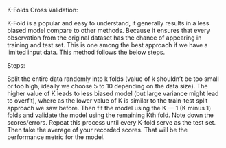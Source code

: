 K-Folds Cross Validation:

K-Fold is a popular and easy to understand, it generally results in a less biased model compare to other methods. Because it ensures that every observation from the original dataset has the chance of appearing in training and test set. This is one among the best approach if we have a limited input data. This method follows the below steps.

Steps:

Split the entire data randomly into k folds (value of k shouldn’t be too small or too high, ideally we choose 5 to 10 depending on the data size). The higher value of K leads to less biased model (but large variance might lead to overfit), where as the lower value of K is similar to the train-test split approach we saw before.
Then fit the model using the K — 1 (K minus 1) folds and validate the model using the remaining Kth fold. Note down the scores/errors.
Repeat this process until every K-fold serve as the test set. Then take the average of your recorded scores. That will be the performance metric for the model.

